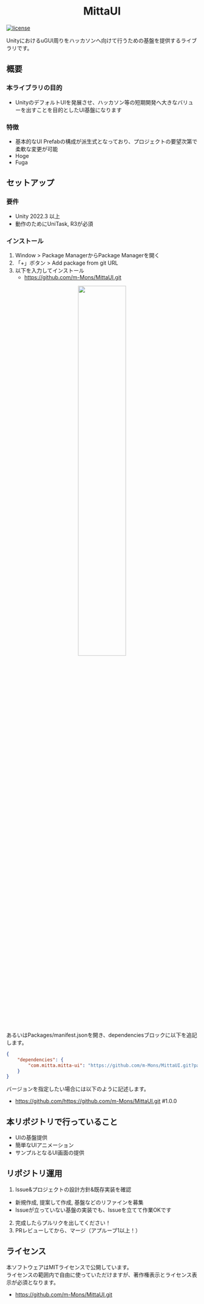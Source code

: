 <h1 align="center">MittaUI</h1>

[![license](https://img.shields.io/badge/LICENSE-MIT-green.svg)](LICENSE.md)

UnityにおけるuGUI周りをハッカソンへ向けて行うための基盤を提供するライブラリです。

## 概要

### 本ライブラリの目的
- UnityのデフォルトUIを発展させ、ハッカソン等の短期開発へ大きなバリューを出すことを目的としたUI基盤になります

### 特徴
- 基本的なUI Prefabの構成が派生式となっており、プロジェクトの要望次第で柔軟な変更が可能
- Hoge
- Fuga

## セットアップ

### 要件
* Unity 2022.3 以上
* 動作のためにUniTask, R3が必須

### インストール
1. Window > Package ManagerからPackage Managerを開く
2. 「+」ボタン > Add package from git URL
3. 以下を入力してインストール
   * https://github.com/m-Mons/MittaUI.git
   

<p align="center">
  <img width="50%" src="https://github.com/m-Mons/MittaUI/assets/64365341/3e4e5aba-0322-4503-808b-fe43c89bce39.png">
</p>

あるいはPackages/manifest.jsonを開き、dependenciesブロックに以下を追記します。

```json
{
    "dependencies": {
        "com.mitta.mitta-ui": "https://github.com/m-Mons/MittaUI.git?path=Assets/Plugins/MittaUI"
    }
}
```

バージョンを指定したい場合には以下のように記述します。

* https://github.com/https://github.com/m-Mons/MittaUI.git
#1.0.0

## 本リポジトリで行っていること
* UIの基盤提供
* 簡単なUIアニメーション
* サンプルとなるUI画面の提供

## リポジトリ運用
1. Issue&プロジェクトの設計方針&既存実装を確認
- 新規作成, 提案して作成, 基盤などのリファインを募集
- Issueが立っていない基盤の実装でも、Issueを立てて作業OKです
2. 完成したらプルリクを出してください！
3. PRレビューしてから、マージ（アプルーブ1以上！）

## ライセンス
本ソフトウェアはMITライセンスで公開しています。  
ライセンスの範囲内で自由に使っていただけますが、著作権表示とライセンス表示が必須となります。

* https://github.com/m-Mons/MittaUI.git

